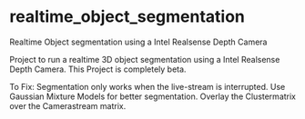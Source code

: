 # realtime_object_segmentation
Realtime Object segmentation using a Intel Realsense Depth Camera

Project to run a realtime 3D object segmentation using a Intel Realsense Depth Camera. This Project is completely beta. 

To Fix:
Segmentation only works when the live-stream is interrupted.
Use Gaussian Mixture Models for better segmentation.
Overlay the Clustermatrix over the Camerastream matrix.
